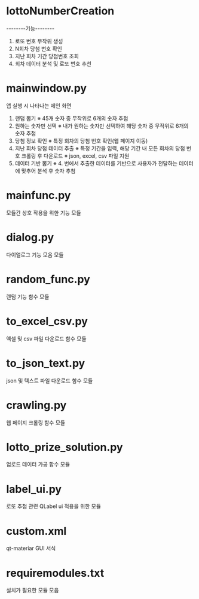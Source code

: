 # lottoNumberCreation
--------기능--------
1. 로또 번호 무작위 생성
2. N회차 당첨 번호 확인
3. 지난 회차 기간 당첨번호 조회
4. 회차 데이터 분석 및 로또 번호 추천

# mainwindow.py
앱 실행 시 나타나는 메인 화면

1. 랜덤 뽑기
   ※ 45개 숫자 중 무작위로 6개의 숫자 추첨
2. 원하는 숫자만 선택
   ※ 내가 원하는 숫자만 선택하여 해당 숫자 중 무작위로 6개의 숫자 추첨
3. 당첨 정보 확인
   ※ 특정 회차의 당첨 번호 확인(웹 페이지 이동)
4. 지난 회차 당첨 데이터 추출
   ※ 특정 기간을 입력, 해당 기간 내 모든 회차의 당첨 번호 크롤링 후 다운로드
   ※ json, excel, csv 파일 지원
5. 데이터 기반 뽑기
   ※ 4. 번에서 추출한 데이터를 기반으로 사용자가 전달하는 데이터에 맞추어 분석 후 숫자 추첨

# mainfunc.py
모듈간 상호 작용을 위한 기능 모듈

# dialog.py
다이얼로그 기능 모음 모듈

# random_func.py
랜덤 기능 함수 모듈

# to_excel_csv.py
엑셀 및 csv 파일 다운로드 함수 모듈

# to_json_text.py
json 및 텍스트 파일 다운로드 함수 모듈

# crawling.py
웹 페이지 크롤링 함수 모듈

# lotto_prize_solution.py
업로드 데이터 가공 함수 모듈

# label_ui.py
로또 추첨 관련 QLabel ui 적용을 위한 모듈

# custom.xml
qt-materiar GUI 서식

# requiremodules.txt
설치가 필요한 모듈 모음
